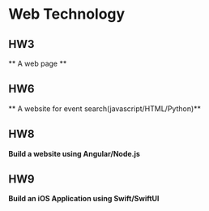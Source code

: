 # Web Technology

## HW3
** A web page **

## HW6
** A website for event search(javascript/HTML/Python)**

## HW8
**Build a website using Angular/Node.js**

## HW9
**Build an iOS Application using Swift/SwiftUI**

